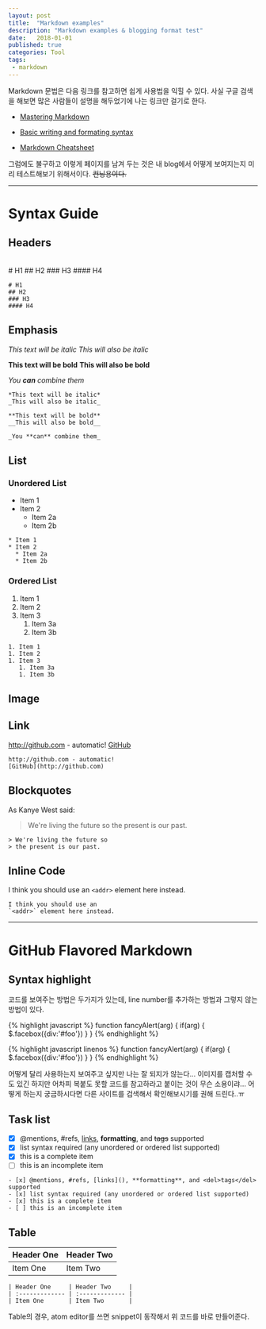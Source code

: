 ```yaml
---
layout: post
title:  "Markdown examples"
description: "Markdown examples & blogging format test"
date:   2018-01-01
published: true
categories: Tool
tags:
 - markdown
---
```


Markdown 문법은 다음 링크를 참고하면 쉽게 사용법을 익힐 수 있다. 사실 구글 검색을 해보면 많은 사람들이 설명을 해두었기에 나는 링크만 걸기로 한다.

* [Mastering Markdown](https://guides.github.com/features/mastering-markdown/)

* [Basic writing and formating syntax](https://help.github.com/articles/basic-writing-and-formatting-syntax/)

* [Markdown Cheatsheet](https://github.com/adam-p/markdown-here/wiki/Markdown-Cheatsheet)

그럼에도 불구하고 이렇게 페이지를 남겨 두는 것은 내 blog에서 어떻게 보여지는지 미리 테스트해보기 위해서이다. ~~컨닝용이다.~~

---

# Syntax Guide
## Headers

<br/>
# H1
## H2
### H3
#### H4

``` plain
# H1
## H2
### H3
#### H4
```

## Emphasis
*This text will be italic*
_This will also be italic_

**This text will be bold**
__This will also be bold__

_You **can** combine them_

``` plain
*This text will be italic*
_This will also be italic_

**This text will be bold**
__This will also be bold__

_You **can** combine them_
```

## List
### Unordered List

* Item 1
* Item 2
  * Item 2a
  * Item 2b

```
* Item 1
* Item 2
  * Item 2a
  * Item 2b
```

### Ordered List
1. Item 1
1. Item 2
1. Item 3
   1. Item 3a
   1. Item 3b

```
1. Item 1
1. Item 2
1. Item 3
   1. Item 3a
   1. Item 3b
```

## Image

<!-- ![GitHub Logo](/images/logo.png) -->
<!-- Format: ![Alt Text](url) -->

## Link

http://github.com - automatic!
[GitHub](http://github.com)

``` plain
http://github.com - automatic!
[GitHub](http://github.com)
```

## Blockquotes

As Kanye West said:

> We're living the future so
> the present is our past.

``` plain
> We're living the future so
> the present is our past.
```

## Inline Code

I think you should use an
`<addr>` element here instead.

``` plain
I think you should use an
`<addr>` element here instead.
```

<hr>

# GitHub Flavored Markdown

## Syntax highlight

코드를 보여주는 방법은 두가지가 있는데, line number를 추가하는 방법과 그렇지 않는 방법이 있다.

{% highlight javascript %}
function fancyAlert(arg) {
  if(arg) {
    $.facebox({div:'#foo'})
  }
}
{% endhighlight %}

<!-- ``` javascript?line_numbers=false -->
{% highlight javascript linenos %}
function fancyAlert(arg) {
  if(arg) {
    $.facebox({div:'#foo'})
  }
}
{% endhighlight %}
<!-- ``` -->

어떻게 달리 사용하는지 보여주고 싶지만 나는 잘 되지가 않는다... 이미지를 캡처할 수도 있긴 하지만 어차피 복붙도 못할 코드를 참고하라고 붙이는 것이 무슨 소용이랴...
어떻게 하는지 궁금하시다면 다른 사이트를 검색해서 확인해보시기를 권해 드린다..ㅠ


## Task list

- [x] @mentions, #refs, [links](), **formatting**, and <del>tags</del> supported
- [x] list syntax required (any unordered or ordered list supported)
- [x] this is a complete item
- [ ] this is an incomplete item

``` plain
- [x] @mentions, #refs, [links](), **formatting**, and <del>tags</del> supported
- [x] list syntax required (any unordered or ordered list supported)
- [x] this is a complete item
- [ ] this is an incomplete item
```

## Table

| Header One     | Header Two     |
| :------------- | :------------- |
| Item One       | Item Two       |

``` plain
| Header One     | Header Two     |
| :------------- | :------------- |
| Item One       | Item Two       |
```
Table의 경우, atom editor를 쓰면 snippet이 동작해서 위 코드를 바로 만들어준다.
